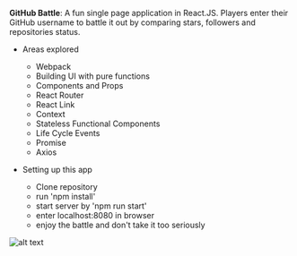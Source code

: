 **GitHub Battle**: A fun single page application in React.JS. Players enter their
GitHub username to battle it out by comparing stars, followers and repositories
status.


  * Areas explored 
    * Webpack
    * Building UI with pure functions
    * Components and Props
    * React Router
    * React Link
    * Context             
    * Stateless Functional Components
    * Life Cycle Events
    * Promise
    * Axios

  
  * Setting up this app
    * Clone repository
    * run 'npm install'
    * start server by 'npm run start'
    * enter localhost:8080 in browser
    * enjoy the battle and don't take it too seriously
      
    

![alt text](https://github.com/naemcivic/React.JS-Game/markdown/intro1.jpg "Logo Title Text 1")
  
